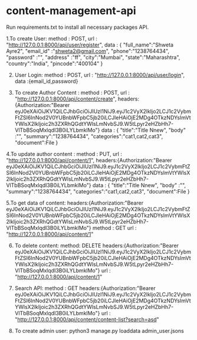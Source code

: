# content-management-api
Run requirements.txt to install all necessary packages API.

1.To create User:
    method : POST,
    url : "http://127.0.0.1:8000/api/user/register",
    data : {
        "full_name":"Shweta Ayre2",
        "email_id" :"shweta2@gmail.com",
        "phone":"1238764434",
        "password" :"",
        "address"  :"ff",
        "city":"Mumbai",
        "state":"Maharashtra",
        "country":"India",
        "pincode":"400104"
    }

2. User Login: 
    method : POST,
    url : "http://127.0.0.1:8000/api/user/login",
    data :{email_id,password}


3. To create Author Content :
    method : POST,
    url : "http://127.0.0.1:8000/api/content/create",
    headers:{Authorization:"Bearer eyJ0eXAiOiJKV1QiLCJhbGciOiJIUzI1NiJ9.eyJ1c2VyX2lkIjo2LCJ1c2VybmFtZSI6InNod2V0YUBnbWFpbC5jb20iLCJleHAiOjE2MDg4OTkzNDYsImVtYWlsX2lkIjoic2h3ZXRhQGdtYWlsLmNvbSJ9.W5tLpyr2eHZbHh7-VlTbBSoqMxlqdI3B0iLYLbmklMo"}
    data : {
        "title":"Title Nnew",
        "body" :"",
        "summary":"1238764434",
        "categories":"cat1,cat2,cat3",
        "document":File
    }

4.To update author content :
    method : PUT,
    url : "http://127.0.0.1:8000/api/content/1",
    headers:{Authorization:"Bearer eyJ0eXAiOiJKV1QiLCJhbGciOiJIUzI1NiJ9.eyJ1c2VyX2lkIjo2LCJ1c2VybmFtZSI6InNod2V0YUBnbWFpbC5jb20iLCJleHAiOjE2MDg4OTkzNDYsImVtYWlsX2lkIjoic2h3ZXRhQGdtYWlsLmNvbSJ9.W5tLpyr2eHZbHh7-VlTbBSoqMxlqdI3B0iLYLbmklMo"}
    data : {
        "title":"Title Nnew",
        "body" :"",
        "summary":"1238764434",
        "categories":"cat1,cat2,cat3",
        "document":File
    }

5.To get data of content: 
    headers:{Authorization:"Bearer eyJ0eXAiOiJKV1QiLCJhbGciOiJIUzI1NiJ9.eyJ1c2VyX2lkIjo2LCJ1c2VybmFtZSI6InNod2V0YUBnbWFpbC5jb20iLCJleHAiOjE2MDg4OTkzNDYsImVtYWlsX2lkIjoic2h3ZXRhQGdtYWlsLmNvbSJ9.W5tLpyr2eHZbHh7-VlTbBSoqMxlqdI3B0iLYLbmklMo"}
    method : GET 
    url : "http://127.0.0.1:8000/api/content/1"

6. To delete content: 
   method: DELETE 
   headers:{Authorization:"Bearer eyJ0eXAiOiJKV1QiLCJhbGciOiJIUzI1NiJ9.eyJ1c2VyX2lkIjo2LCJ1c2VybmFtZSI6InNod2V0YUBnbWFpbC5jb20iLCJleHAiOjE2MDg4OTkzNDYsImVtYWlsX2lkIjoic2h3ZXRhQGdtYWlsLmNvbSJ9.W5tLpyr2eHZbHh7-VlTbBSoqMxlqdI3B0iLYLbmklMo"}
   url : "http://127.0.0.1:8000/api/content/1"

7. Search API: 
   method : GET
   headers:{Authorization:"Bearer eyJ0eXAiOiJKV1QiLCJhbGciOiJIUzI1NiJ9.eyJ1c2VyX2lkIjo2LCJ1c2VybmFtZSI6InNod2V0YUBnbWFpbC5jb20iLCJleHAiOjE2MDg4OTkzNDYsImVtYWlsX2lkIjoic2h3ZXRhQGdtYWlsLmNvbSJ9.W5tLpyr2eHZbHh7-VlTbBSoqMxlqdI3B0iLYLbmklMo"}
   url : "http://127.0.0.1:8000/api/content/content-list?search=asd" 
   
8. To create admin user:
    python3 manage.py loaddata admin_user.jsons
